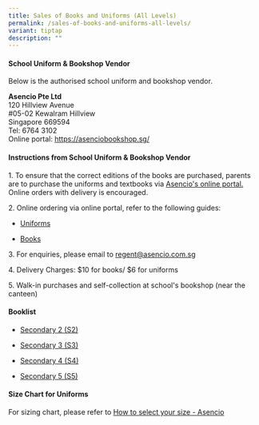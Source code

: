 ```yaml
---
title: Sales of Books and Uniforms (All Levels)
permalink: /sales-of-books-and-uniforms-all-levels/
variant: tiptap
description: ""
---
```

<h4>School Uniform &amp; Bookshop Vendor</h4>
<p>Below is the authorised school uniform and bookshop vendor.</p>
<p><strong>Asencio Pte Ltd</strong> 
<br>120 Hillview Avenue
<br>#05-02 Kewalram Hillview
<br>Singapore 669594
<br>Tel: 6764 3102
<br>Online portal: <a href="https://asenciobookshop.sg/" rel="noopener noreferrer nofollow" target="_blank">https://asenciobookshop.sg/</a>
</p>
<h4>Instructions from School Uniform &amp; Bookshop Vendor</h4>
<p>1. To ensure that the correct editions of the books are purchased, parents
are to purchase the uniforms and textbooks via <a href="https://asenciobookshop.sg/" rel="noopener nofollow" target="_blank">Asencio's online portal.</a> Online orders
with delivery is encouraged.</p>
<p>2. Online ordering via online portal, refer to the following guides:</p>
<ul data-tight="true" class="tight">
<li>
<p><a href="/files/uniforms online guide.pdf" rel="noopener noreferrer nofollow" target="_blank">Uniforms</a>
</p>
</li>
<li>
<p><a href="/files/textbooks online guide.pdf" rel="noopener noreferrer nofollow" target="_blank">Books</a>
</p>
</li>
</ul>
<p>3. For enquiries, please email to <a href="mailto:regent@asencio.com.sg" rel="noopener noreferrer nofollow" target="_blank">regent@asencio.com.sg</a>
</p>
<p>4. Delivery Charges: $10 for books/ $6 for uniforms</p>
<p>5. Walk-in purchases and self-collection at school's bookshop (near the
canteen)</p>
<h4>Booklist</h4>
<ul data-tight="true" class="tight">
<li>
<p><a href="/files/Regent_Secondary_2026___Sec_2.pdf" rel="noopener nofollow" target="_blank">Secondary 2 (S2)</a>
</p>
</li>
<li>
<p><a href="/files/Regent_Secondary_2026___Sec_3.pdf" rel="noopener nofollow" target="_blank">Secondary 3 (S3)</a>
</p>
</li>
<li>
<p><a href="/files/Regent_Secondary_2026___Sec_4.pdf" rel="noopener nofollow" target="_blank">Secondary 4 (S4)</a>
</p>
</li>
<li>
<p><a href="/files/Regent_Secondary_2026___Sec_5.pdf" rel="noopener nofollow" target="_blank">Secondary 5 (S5)</a>
</p>
</li>
</ul>
<h4>Size Chart for Uniforms</h4>
<p>For sizing chart, please refer to <a href="https://asencio.com.sg/how-to-select-your-size/" rel="noopener nofollow" target="_blank">How to select your size - Asencio</a>
</p>